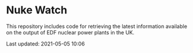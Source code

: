 # Nuke Watch

This repository includes code for retrieving the latest information available on the output of EDF nuclear power plants in the UK.

Last updated: 2021-05-05 10:06